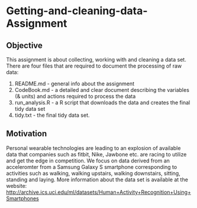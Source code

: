 # Getting-and-cleaning-data-Assignment

Objective
---------
This assignment is about collecting, working with and cleaning a data set. There are four files that are required to document the processing of raw data:  
  1) README.md - general info about the assignment  
  2) CodeBook.md - a detailed and clear document describing the variables (& units) and actions required to process the data  
  3) run_analysis.R - a R script that downloads the data and creates the final tidy data set  
  4) tidy.txt - the final tidy data set.  

Motivation
----------
Personal wearable technologies are leading to an explosion of available data that companies such as fitbit, Nike, Jawbone etc. are racing to utilize and get the edge in competition. We focus on data derived from an acceleromter from a Samsung Galaxy S smartphone corresponding to activities such as walking, walking upstairs, walking downstairs, sitting, standing and laying. More information about the data set is available at the website: http://archive.ics.uci.edu/ml/datasets/Human+Activity+Recognition+Using+Smartphones 



